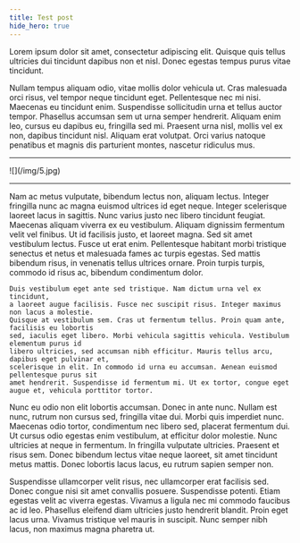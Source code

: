 ```yaml
---
title: Test post
hide_hero: true
---
```


Lorem ipsum dolor sit amet, consectetur adipiscing elit. Quisque quis tellus ultricies dui tincidunt dapibus non et nisl. Donec egestas tempus purus vitae tincidunt. 

Nullam tempus aliquam odio, vitae mollis dolor vehicula ut. Cras malesuada orci risus, vel tempor neque tincidunt eget. Pellentesque nec mi nisi. Maecenas eu tincidunt enim. Suspendisse sollicitudin urna et tellus auctor tempor. Phasellus accumsan sem ut urna semper hendrerit. Aliquam enim leo, cursus eu dapibus eu, fringilla sed mi. Praesent urna nisl, mollis vel ex non, dapibus tincidunt nisl. Aliquam erat volutpat. Orci varius natoque penatibus et magnis dis parturient montes, nascetur ridiculus mus.

<hr />
![](/img/5.jpg)
<hr />

Nam ac metus vulputate, bibendum lectus non, aliquam lectus. Integer fringilla nunc ac magna euismod ultrices id eget neque. Integer scelerisque laoreet lacus in sagittis. Nunc varius justo nec libero tincidunt feugiat. Maecenas aliquam viverra ex eu vestibulum. Aliquam dignissim fermentum velit vel finibus. Ut id facilisis justo, et laoreet magna. Sed sit amet vestibulum lectus. Fusce ut erat enim. Pellentesque habitant morbi tristique senectus et netus et malesuada fames ac turpis egestas. Sed mattis bibendum risus, in venenatis tellus ultrices ornare. Proin turpis turpis, commodo id risus ac, bibendum condimentum dolor.


```
Duis vestibulum eget ante sed tristique. Nam dictum urna vel ex tincidunt,
a laoreet augue facilisis. Fusce nec suscipit risus. Integer maximus non lacus a molestie. 
Quisque at vestibulum sem. Cras ut fermentum tellus. Proin quam ante, facilisis eu lobortis 
sed, iaculis eget libero. Morbi vehicula sagittis vehicula. Vestibulum elementum purus id 
libero ultricies, sed accumsan nibh efficitur. Mauris tellus arcu, dapibus eget pulvinar et, 
scelerisque in elit. In commodo id urna eu accumsan. Aenean euismod pellentesque purus sit 
amet hendrerit. Suspendisse id fermentum mi. Ut ex tortor, congue eget augue et, vehicula porttitor tortor.
```

Nunc eu odio non elit lobortis accumsan. Donec in ante nunc. Nullam est nunc, rutrum non cursus sed, fringilla vitae dui. Morbi quis imperdiet nunc. Maecenas odio tortor, condimentum nec libero sed, placerat fermentum dui. Ut cursus odio egestas enim vestibulum, at efficitur dolor molestie. Nunc ultricies at neque in fermentum. In fringilla vulputate ultricies. Praesent et risus sem. Donec bibendum lectus vitae neque laoreet, sit amet tincidunt metus mattis. Donec lobortis lacus lacus, eu rutrum sapien semper non.

Suspendisse ullamcorper velit risus, nec ullamcorper erat facilisis sed. Donec congue nisi sit amet convallis posuere. Suspendisse potenti. Etiam egestas velit ac viverra egestas. Vivamus a ligula nec mi commodo faucibus ac id leo. Phasellus eleifend diam ultricies justo hendrerit blandit. Proin eget lacus urna. Vivamus tristique vel mauris in suscipit. Nunc semper nibh lacus, non maximus magna pharetra ut.
